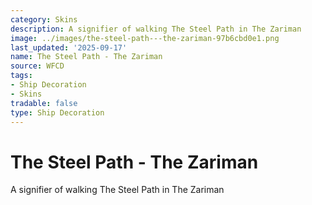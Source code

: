 ```yaml
---
category: Skins
description: A signifier of walking The Steel Path in The Zariman
image: ../images/the-steel-path---the-zariman-97b6cbd0e1.png
last_updated: '2025-09-17'
name: The Steel Path - The Zariman
source: WFCD
tags:
- Ship Decoration
- Skins
tradable: false
type: Ship Decoration
---
```


# The Steel Path - The Zariman

A signifier of walking The Steel Path in The Zariman

